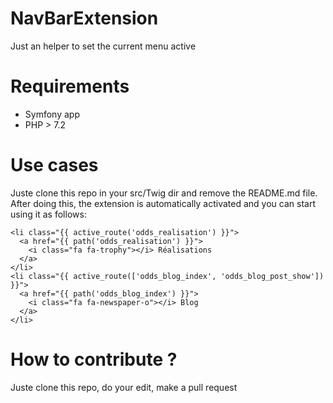 # NavBarExtension
Just an helper to set the current menu active

# Requirements
- Symfony app 
- PHP > 7.2
  
# Use cases

Juste clone this repo in your src/Twig dir and remove the README.md file.
After doing this, the extension is automatically activated and you can start using it as follows:

```twig
<li class="{{ active_route('odds_realisation') }}">
  <a href="{{ path('odds_realisation') }}">
    <i class="fa fa-trophy"></i> Réalisations
  </a>
</li>
<li class="{{ active_route(['odds_blog_index', 'odds_blog_post_show']) }}">
  <a href="{{ path('odds_blog_index') }}">
    <i class="fa fa-newspaper-o"></i> Blog
  </a>
</li>
```

# How to contribute ?

Juste clone this repo, do your edit, make a pull request
